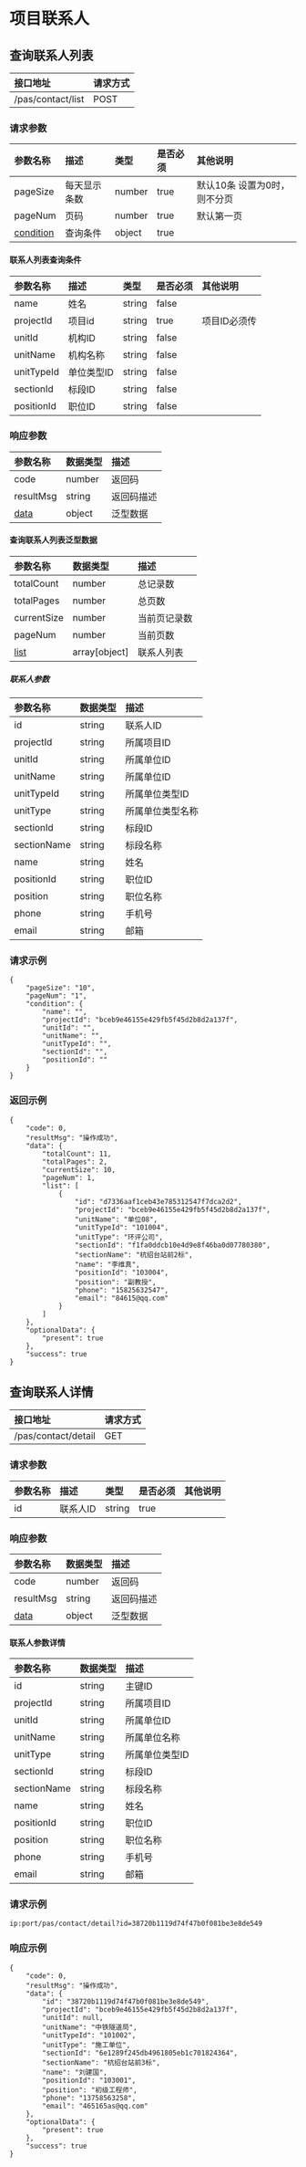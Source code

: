 # 项目联系人
## 查询联系人列表
|接口地址|请求方式|
|:---|:---|
|/pas/contact/list| POST |

### 请求参数
|参数名称|描述|类型|是否必须|其他说明|
|:---|:---|:---|:---|:---|
|pageSize|每天显示条数|number|true|默认10条 设置为0时，则不分页
|pageNum|页码|number|true|默认第一页
|[condition](#联系人列表查询条件)|查询条件|object|true|

#### 联系人列表查询条件
|参数名称|描述|类型|是否必须|其他说明|
|:---|:---|:---|:---|:---|
|name|姓名|string|false|
|projectId|项目id|string|true| 项目ID必须传
|unitId|机构ID|string|false
|unitName|机构名称|string|false
|unitTypeId|单位类型ID|string|false
|sectionId|标段ID|string|false
|positionId|职位ID|string|false


### 响应参数
| 参数名称 | 数据类型 | 描述 |
|:---|:---|:---|
|code|number|返回码|
|resultMsg | string | 返回码描述| 
|[data](#查询联系人列表泛型数据)| object | 泛型数据 |

#### 查询联系人列表泛型数据
| 参数名称 | 数据类型 | 描述 |
|:---|:---|:---|
|totalCount|number|总记录数
|totalPages|number|总页数
|currentSize|number|当前页记录数|
|pageNum|number|当前页数
|[list](#联系人参数)|array[object]|联系人列表
##### 联系人参数
| 参数名称 | 数据类型 | 描述 |
|:---|:---|:---|
|id| string| 联系人ID
|projectId| string|所属项目ID
|unitId|string|所属单位ID
|unitName|string| 所属单位ID |
|unitTypeId|string|所属单位类型ID
|unitType|string|所属单位类型名称
|sectionId|string|标段ID
|sectionName| string|标段名称
|name|string| 姓名
|positionId|string|职位ID
|position| string|职位名称
|phone|string | 手机号
|email|string|邮箱

### 请求示例
```
{
	"pageSize": "10",
	"pageNum": "1",
	"condition": {
		"name": "",
		"projectId": "bceb9e46155e429fb5f45d2b8d2a137f",
		"unitId": "",
		"unitName": "",
		"unitTypeId": "",
		"sectionId": "",
		"positionId": ""
	}
}
```

### 返回示例
```
{
    "code": 0, 
    "resultMsg": "操作成功", 
    "data": {
        "totalCount": 11, 
        "totalPages": 2, 
        "currentSize": 10, 
        "pageNum": 1, 
        "list": [
            {
                "id": "d7336aaf1ceb43e785312547f7dca2d2", 
                "projectId": "bceb9e46155e429fb5f45d2b8d2a137f", 
                "unitName": "单位08", 
                "unitTypeId": "101004", 
                "unitType": "环评公司", 
                "sectionId": "f1fa0ddcb10e4d9e8f46ba0d07780380", 
                "sectionName": "杭绍台站前2标", 
                "name": "李维真", 
                "positionId": "103004", 
                "position": "副教授", 
                "phone": "15825632547", 
                "email": "84615@qq.com"
            }
        ]
    }, 
    "optionalData": {
        "present": true
    }, 
    "success": true
}
```
## 查询联系人详情
|接口地址|请求方式|
|:---|:---|
|/pas/contact/detail| GET |
### 请求参数
|参数名称|描述|类型|是否必须|其他说明|
|:---|:---|:---|:---|:---|
|id| 联系人ID|string|true|

### 响应参数
| 参数名称 | 数据类型 | 描述 |
|:---|:---|:---|
|code|number|返回码|
|resultMsg | string | 返回码描述| 
|[data](#联系人参数详情)| object | 泛型数据 |

#### 联系人参数详情
| 参数名称 | 数据类型 | 描述 |
|:---|:---|:---|
|id| string|主键ID
|projectId| string|所属项目ID
|unitId|string | 所属单位ID|
|unitName| string|所属单位名称
|unitType|string|所属单位类型ID
|sectionId| string| 标段ID
|sectionName| string|标段名称
|name| string|姓名
|positionId|string|职位ID
|position|string|职位名称
|phone|string |手机号
|email|string|邮箱

### 请求示例
```
ip:port/pas/contact/detail?id=38720b1119d74f47b0f081be3e8de549
```

### 响应示例
```
{
    "code": 0, 
    "resultMsg": "操作成功", 
    "data": {
        "id": "38720b1119d74f47b0f081be3e8de549", 
        "projectId": "bceb9e46155e429fb5f45d2b8d2a137f", 
        "unitId": null, 
        "unitName": "中铁隧道局", 
        "unitTypeId": "101002", 
        "unitType": "施工单位", 
        "sectionId": "6e1289f245db4961805eb1c701824364", 
        "sectionName": "杭绍台站前3标", 
        "name": "刘建国", 
        "positionId": "103001", 
        "position": "初级工程师", 
        "phone": "13758563258", 
        "email": "465165as@qq.com"
    }, 
    "optionalData": {
        "present": true
    }, 
    "success": true
}
```
